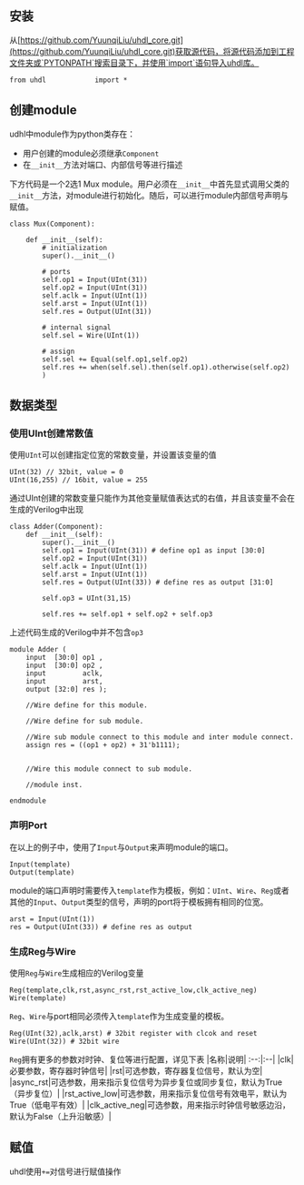 ## 安装
从[https://github.com/YuunqiLiu/uhdl_core.git](https://github.com/YuunqiLiu/uhdl_core.git)获取源代码，将源代码添加到工程文件夹或`PYTONPATH`搜索目录下，并使用`import`语句导入uhdl库。
```
from uhdl            import *
```
## 创建module
udhl中module作为python类存在：
* 用户创建的module必须继承`Component`
* 在`__init__`方法对端口、内部信号等进行描述

下方代码是一个2选1 Mux module。用户必须在`__init__`中首先显式调用父类的`__init__`方法，对module进行初始化。随后，可以进行module内部信号声明与赋值。
```
class Mux(Component):

    def __init__(self):
        # initialization
        super().__init__() 

        # ports
        self.op1 = Input(UInt(31))
        self.op2 = Input(UInt(31))
        self.aclk = Input(UInt(1))
        self.arst = Input(UInt(1))
        self.res = Output(UInt(31))

        # internal signal
        self.sel = Wire(UInt(1))
        
        # assign
        self.sel += Equal(self.op1,self.op2)
        self.res += when(self.sel).then(self.op1).otherwise(self.op2)
        )
```

## 数据类型
### 使用UInt创建常数值
使用`UInt`可以创建指定位宽的常数变量，并设置该变量的值
```
UInt(32) // 32bit, value = 0
UInt(16,255) // 16bit, value = 255
```
通过UInt创建的常数变量只能作为其他变量赋值表达式的右值，并且该变量不会在生成的Verilog中出现
```
class Adder(Component):
    def __init__(self):
        super().__init__()
        self.op1 = Input(UInt(31)) # define op1 as input [30:0] 
        self.op2 = Input(UInt(31))
        self.aclk = Input(UInt(1))
        self.arst = Input(UInt(1))
        self.res = Output(UInt(33)) # define res as output [31:0]
        
        self.op3 = UInt(31,15)

        self.res += self.op1 + self.op2 + self.op3
```
上述代码生成的Verilog中并不包含`op3`
```
module Adder (
	input  [30:0] op1 ,
	input  [30:0] op2 ,
	input         aclk,
	input         arst,
	output [32:0] res );

	//Wire define for this module.

	//Wire define for sub module.

	//Wire sub module connect to this module and inter module connect.
	assign res = ((op1 + op2) + 31'b1111);
	

	//Wire this module connect to sub module.

	//module inst.

endmodule
```
### 声明Port
在以上的例子中，使用了`Input`与`Output`来声明module的端口。
```
Input(template)
Output(template)
```
module的端口声明时需要传入`template`作为模板，例如：`UInt`、`Wire`、`Reg`或者其他的`Input`、`Output`类型的信号，声明的port将于模板拥有相同的位宽。
```
arst = Input(UInt(1))
res = Output(UInt(33)) # define res as output 
```
### 生成Reg与Wire
使用`Reg`与`Wire`生成相应的Verilog变量
```
Reg(template,clk,rst,async_rst,rst_active_low,clk_active_neg)
Wire(template)
```
`Reg`、`Wire`与port相同必须传入`template`作为生成变量的模板。
```
Reg(UInt(32),aclk,arst) # 32bit register with clcok and reset
Wire(UInt(32)) # 32bit wire
```
`Reg`拥有更多的参数对时钟、复位等进行配置，详见下表
|名称|说明|
:--:|:--|
|clk|必要参数，寄存器时钟信号|
|rst|可选参数，寄存器复位信号，默认为空|
|async_rst|可选参数，用来指示复位信号为异步复位或同步复位，默认为True（异步复位）|
|rst_active_low|可选参数，用来指示复位信号有效电平，默认为True（低电平有效）|
|clk_active_neg|可选参数，用来指示时钟信号敏感边沿，默认为False（上升沿敏感）|

## 赋值
uhdl使用`+=`对信号进行赋值操作